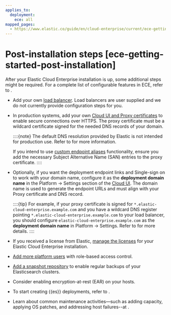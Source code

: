```yaml
---
applies_to:
  deployment:
    ece: all
mapped_pages:
  - https://www.elastic.co/guide/en/cloud-enterprise/current/ece-getting-started-post-installation.html
---
```


# Post-installation steps [ece-getting-started-post-installation]

After your Elastic Cloud Enterprise installation is up, some additional steps might be required. For a complete list of configurable features in ECE, refer to [](./configure.md).

* Add your own [load balancer](./ece-load-balancers.md). Load balancers are user supplied and we do not currently provide configuration steps for you.

* In production systems, add your own [Cloud UI and Proxy certificates](../../security/secure-your-elastic-cloud-enterprise-installation/manage-security-certificates.md) to enable secure connections over HTTPS. The proxy certificate must be a wildcard certificate signed for the needed DNS records of your domain.

  ::::{note}
  The default DNS resolution provided by Elastic is not intended for production use. Refer to [](./ece-wildcard-dns.md) for more information.

  If you intend to use [custom endpoint aliases](./enable-custom-endpoint-aliases.md) functionality, ensure you add the necessary Subject Alternative Name (SAN) entries to the proxy certificate.
  ::::

* Optionally, if you want the deployment endpoint links and Single-sign on to work with your domain name, configure it as the **deployment domain name** in the Platform → Settings section of the [Cloud UI](./log-into-cloud-ui.md). The domain name is used to generate the endpoint URLs and must align with your Proxy certificate and DNS record.

  ::::{tip}
  For example, if your proxy certificate is signed for `*.elastic-cloud-enterprise.example.com` and you have a wildcard DNS register pointing `*.elastic-cloud-enterprise.example.com` to your load balancer, you should configure `elastic-cloud-enterprise.example.com` as the **deployment domain name** in Platform → Settings. Refer to [](./change-endpoint-urls.md) for more details.
  ::::

* If you received a license from Elastic, [manage the licenses](../../license/manage-your-license-in-ece.md) for your Elastic Cloud Enterprise installation.

* [Add more platform users](../../users-roles/cloud-enterprise-orchestrator/manage-users-roles.md) with role-based access control.

* [Add a snapshot repository](../../tools/snapshot-and-restore/cloud-enterprise.md) to enable regular backups of your Elasticsearch clusters.

* Consider enabling encryption-at-rest (EAR) on your hosts.

* To start creating {{es}} deployments, refer to [](./working-with-deployments.md).

* Learn about common maintenance activities—such as adding capacity, applying OS patches, and addressing host failures--at [](../../maintenance/ece.md).

